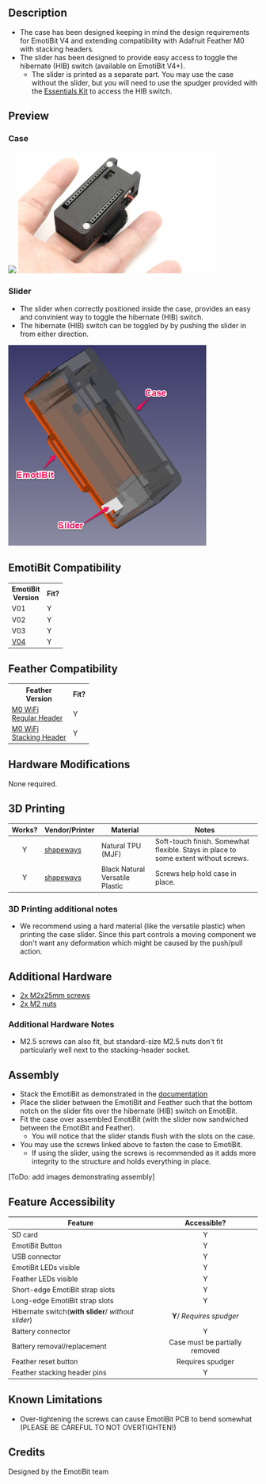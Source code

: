 ## Description
- The case has been designed keeping in mind the design requirements for EmotiBit V4 and extending compatibility with Adafruit Feather M0 with stacking headers.
- The slider has been designed to provide easy access to toggle the hibernate (HIB) switch (available on EmotiBit V4+).
  - The slider is printed as a separate part. You may use the case without the slider, but you  will need to use the spudger provided with 
    the [Essentials Kit](https://shop.openbci.com/products/emotibit-essentials-kit) to access the HIB switch. 

## Preview

### Case
![](./assets/preview.gif)
<img src="./assets/SwissArmyCase_black_finger_01.png" width="400">

### Slider
- The slider when correctly positioned inside the case, provides an easy and convinient way to toggle the hibernate (HIB)
switch. 
- The hibernate (HIB) switch can be toggled by by pushing the slider in from either direction. 

<img src="./assets/SwissArmyKnife_complete-1.png" width="400"> 


## EmotiBit Compatibility
<!--- This table is written in minified html to permit scraping into a sub-table in the root EmotiBit_Cases/readme.md -->
<table><tr><th>EmotiBit<br>Version</th><th>Fit?</th></tr><tr><td>V01</td><td>Y</td></tr><tr><td>V02</td><td>Y</td></tr><tr><td>V03</td><td>Y</td></tr><tr><td><a href=https://github.com/EmotiBit/EmotiBit_Cases/tree/feat-reorg-cases/EmotiBit_3D_Models/V04>V04</a></td><td>Y</td></tr></table>

## Feather Compatibility
<!--- This table is written in minified html to permit scraping into a sub-table in the root EmotiBit_Cases/readme.md -->
<table><tr><th>Feather<br>Version</th><th>Fit?</th></tr><tr><td><a href=https://www.adafruit.com/product/2598>M0 WiFi<br>Regular Header</a></td><td>Y</td></tr><tr><td><a href=https://www.adafruit.com/product/3044>M0 WiFi<br>Stacking Header</a></td><td>Y</td></tr></table>

## Hardware Modifications
None required.

## 3D Printing
| Works? | Vendor/Printer | Material | Notes |
| :----: | ------ | ------ | ------ |
| Y | [shapeways](https://www.shapeways.com/) | Natural TPU (MJF) | Soft-touch finish. Somewhat flexible. Stays in place to some extent without screws. |
| Y | [shapeways](https://www.shapeways.com/) | Black Natural Versatile Plastic | Screws help hold case in place. |

### 3D Printing additional notes
- We recommend using a hard material (like the versatile plastic) when printing the case slider.
Since this part controls a moving component we don't want any deformation which might be caused by the push/pull action.

## Additional Hardware
- [2x M2x25mm screws](https://www.digikey.com/en/products/detail/essentra-components/50M020040P025/11638319?s=N4IgTCBcDaIIwBYCsBaJAGAsus70PQAUdUA5AERAF0BfIA)
- [2x M2 nuts](https://www.digikey.com/en/products/detail/essentra-components/04M020040HN/9677098?s=N4IgTCBcDaIEoAUDCB2ADADgCwFoByAIiALoC%2BQA)

### Additional Hardware Notes
- M2.5 screws can also fit, but standard-size M2.5 nuts don't fit particularly well next to the stacking-header socket.



## Assembly
- Stack the EmotiBit as demonstrated in the [documentation](https://github.com/EmotiBit/EmotiBit_Docs/blob/master/Getting_Started.md#stack-your-emotibit)
- Place the slider between the EmotiBit and Feather such that the bottom notch on the slider fits over the hibernate (HIB) switch on EmotiBit.
- Fit the case over assembled EmotiBit (with the slider now sandwiched between the EmotiBit and Feather).
  - You will notice that the slider stands flush with the slots on the case.
- You may use the screws linked above to fasten the case to EmotiBit.
  - If using the slider, using the screws is recommended as it adds more integrity to the structure and holds everything in place.  

[ToDo: add images demonstrating assembly]

## Feature Accessibility
| Feature | Accessible? |
| ------ | :----: |
| SD card | Y |
| EmotiBit Button | Y |
| USB connector | Y |
| EmotiBit LEDs visible | Y |
| Feather LEDs visible | Y |
| Short-edge EmotiBit strap slots | Y |
| Long-edge EmotiBit strap slots  | Y |
| Hibernate switch(**with slider**/ *without slider*) | **Y**/ *Requires spudger*  |
| Battery connector | Y |
| Battery removal/replacement | Case must be partially removed |
| Feather reset button | Requires spudger |
| Feather stacking header pins | Y |

## Known Limitations
- Over-tightening the screws can cause EmotiBit PCB to bend somewhat (PLEASE BE CAREFUL TO NOT OVERTIGHTEN!)

## Credits
Designed by the EmotiBit team
